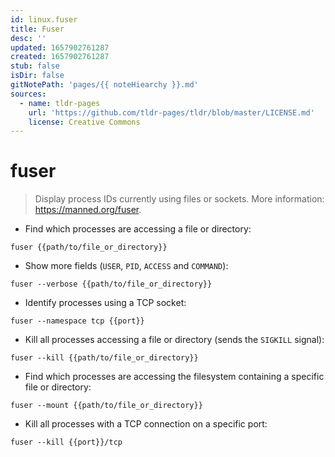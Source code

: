 ```yaml
---
id: linux.fuser
title: Fuser
desc: ''
updated: 1657902761287
created: 1657902761287
stub: false
isDir: false
gitNotePath: 'pages/{{ noteHiearchy }}.md'
sources:
  - name: tldr-pages
    url: 'https://github.com/tldr-pages/tldr/blob/master/LICENSE.md'
    license: Creative Commons
---
```

# fuser

> Display process IDs currently using files or sockets.
> More information: <https://manned.org/fuser>.

- Find which processes are accessing a file or directory:

`fuser {{path/to/file_or_directory}}`

- Show more fields (`USER`, `PID`, `ACCESS` and `COMMAND`):

`fuser --verbose {{path/to/file_or_directory}}`

- Identify processes using a TCP socket:

`fuser --namespace tcp {{port}}`

- Kill all processes accessing a file or directory (sends the `SIGKILL` signal):

`fuser --kill {{path/to/file_or_directory}}`

- Find which processes are accessing the filesystem containing a specific file or directory:

`fuser --mount {{path/to/file_or_directory}}`

- Kill all processes with a TCP connection on a specific port:

`fuser --kill {{port}}/tcp`

